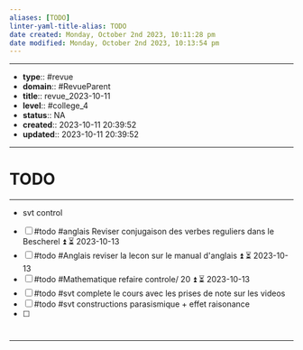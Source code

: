 ```yaml
---
aliases: [TODO]
linter-yaml-title-alias: TODO
date created: Monday, October 2nd 2023, 10:11:28 pm
date modified: Monday, October 2nd 2023, 10:13:54 pm
---
```




---
- **type**:: #revue
- **domain**:: #RevueParent
- **title**:: revue_2023-10-11
- **level**:: #college_4
- **status**:: NA
- **created**:: 2023-10-11 20:39:52
- **updated**:: 2023-10-11 20:39:52
---


# TODO
---

- svt control
- [ ] #todo #anglais Reviser conjugaison des verbes reguliers dans le Bescherel ⏫ ⏳ 2023-10-13
- [ ] #todo #Anglais reviser la lecon sur le manual d'anglais ⏫ ⏳ 2023-10-13
- [ ] #todo   #Mathematique   refaire controle/ 20 ⏫ ⏳ 2023-10-13
- [ ] #todo #svt complete le cours avec les prises de note sur les videos 
- [ ] #todo #svt constructions parasismique + effet raisonance
- [ ] #
---

